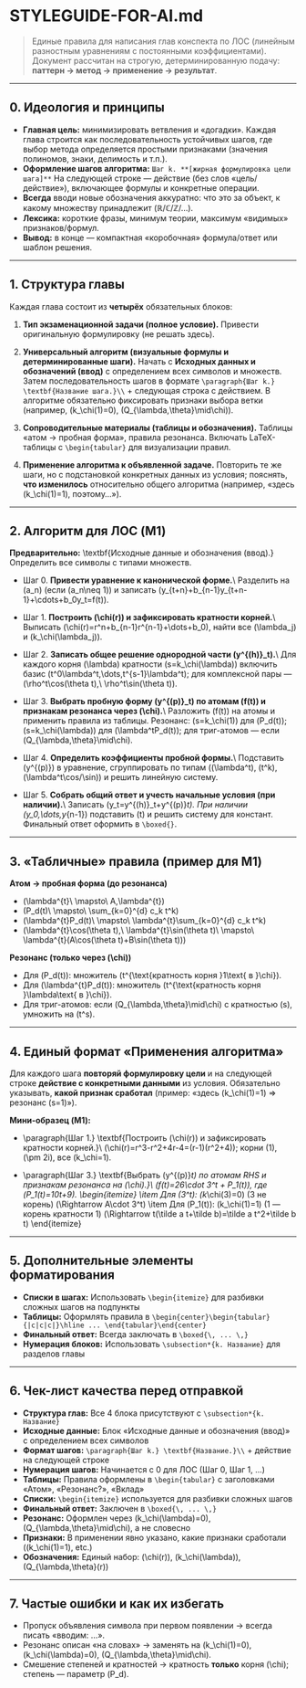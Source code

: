 # STYLEGUIDE-FOR-AI.md

> Единые правила для написания глав конспекта по ЛОС (линейным разностным уравнениям с постоянными коэффициентами). Документ рассчитан на строгую, детерминированную подачу: **паттерн → метод → применение → результат**.

---

## 0. Идеология и принципы

- **Главная цель:** минимизировать ветвления и «догадки». Каждая глава строится как последовательность устойчивых шагов, где выбор метода определяется простыми признаками (значения полиномов, знаки, делимость и т.п.).
- **Оформление шагов алгоритма:**
  `Шаг k. **[жирная формулировка цели шага]**`
  На следующей строке — действие (без слов «цель/действие»), включающее формулы и конкретные операции.
- **Всегда** вводи новые обозначения аккуратно: что это за объект, к какому множеству принадлежит (ℝ/ℂ/ℤ/…).
- **Лексика:** короткие фразы, минимум теории, максимум «видимых» признаков/формул.
- **Вывод:** в конце — компактная «коробочная» формула/ответ или шаблон решения.

---

## 1. Структура главы

Каждая глава состоит из **четырёх** обязательных блоков:

1. **Тип экзаменационной задачи (полное условие).**
   Привести оригинальную формулировку (не решать здесь).

2. **Универсальный алгоритм (визуальные формулы и детерминированные шаги).**
   Начать с **Исходных данных и обозначений (ввод)** с определением всех символов и множеств.
   Затем последовательность шагов в формате `\paragraph{Шаг k.} \textbf{Название шага.}\\` + следующая строка с действием.
   В алгоритме обязательно фиксировать признаки выбора ветки (например, \(k_\chi(1)=0\), \(Q_{\lambda,\theta}\mid\chi\)).

3. **Сопроводительные материалы (таблицы и обозначения).**
   Таблицы «атом → пробная форма», правила резонанса.
   Включать LaTeX-таблицы с `\begin{tabular}` для визуализации правил.

4. **Применение алгоритма к объявленной задаче.**
   Повторить те же шаги, но с подстановкой конкретных данных из условия; пояснять, **что изменилось** относительно общего алгоритма (например, «здесь \(k_\chi(1)=1\), поэтому…»).

---

## 2. Алгоритм для ЛОС (M1)

**Предварительно:** \textbf{Исходные данные и обозначения (ввод).} Определить все символы с типами множеств.

- Шаг 0. **Привести уравнение к канонической форме.**\\
  Разделить на \(a_n\) (если \(a_n\neq 1\)) и записать \(y_{t+n}+b_{n-1}y_{t+n-1}+\cdots+b_0y_t=f(t)\).

- Шаг 1. **Построить \(\chi(r)\) и зафиксировать кратности корней.**\\
  Выписать \(\chi(r)=r^n+b_{n-1}r^{n-1}+\dots+b_0\), найти все \(\lambda_j\) и \(k_\chi(\lambda_j)\).

- Шаг 2. **Записать общее решение однородной части \(y^{(h)}_t\).**\\
  Для каждого корня \(\lambda\) кратности \(s=k_\chi(\lambda)\) включить базис \(t^0\lambda^t,\dots,t^{s-1}\lambda^t\); для комплексной пары — \(\rho^t\cos(\theta t),\ \rho^t\sin(\theta t)\).

- Шаг 3. **Выбрать пробную форму \(y^{(p)}_t\) по атомам \(f(t)\) и признакам резонанса через \(\chi\).**\\
  Разложить \(f(t)\) на атомы и применить правила из таблицы. Резонанс: \(s=k_\chi(1)\) для \(P_d(t)\); \(s=k_\chi(\lambda)\) для \(\lambda^tP_d(t)\); для триг-атомов — если \(Q_{\lambda,\theta}\mid\chi\).

- Шаг 4. **Определить коэффициенты пробной формы.**\\
  Подставить \(y^{(p)}\) в уравнение, сгруппировать по типам (\(\lambda^t\), \(t^k\), \(\lambda^t\cos/\sin\)) и решить линейную систему.

- Шаг 5. **Собрать общий ответ и учесть начальные условия (при наличии).**\\
  Записать \(y_t=y^{(h)}_t+y^{(p)}_t\). При наличии \(y_0,\dots,y_{n-1}\) подставить \(t\) и решить систему для констант. Финальный ответ оформить в `\boxed{}`.

---

## 3. «Табличные» правила (пример для M1)

**Атом → пробная форма (до резонанса)**
- \(\lambda^{t}\ \mapsto\ A\,\lambda^{t}\)
- \(P_d(t)\ \mapsto\ \sum_{k=0}^{d} c_k t^k\)
- \(\lambda^{t}P_d(t)\ \mapsto\ \lambda^{t}\sum_{k=0}^{d} c_k t^k\)
- \(\lambda^{t}\cos(\theta t),\ \lambda^{t}\sin(\theta t)\ \mapsto\ \lambda^{t}(A\cos(\theta t)+B\sin(\theta t))\)

**Резонанс (только через \(\chi\))**
- Для \(P_d(t)\): множитель \(t^{\text{кратность корня }1\text{ в }\chi}\).
- Для \(\lambda^{t}P_d(t)\): множитель \(t^{\text{кратность корня }\lambda\text{ в }\chi}\).
- Для триг-атомов: если \(Q_{\lambda,\theta}\mid\chi\) с кратностью \(s\), умножить на \(t^s\).

---

## 4. Единый формат «Применения алгоритма»

Для каждого шага **повторяй формулировку цели** и на следующей строке **действие с конкретными данными** из условия. Обязательно указывать, **какой признак сработал** (пример: «здесь \(k_\chi(1)=1\) ⇒ резонанс \(s=1\)»).

**Мини-образец (M1):**
- \paragraph{Шаг 1.} \textbf{Построить \(\chi(r)\) и зафиксировать кратности корней.}\\
  \(\chi(r)=r^3-r^2+4r-4=(r-1)(r^2+4)\); корни \(1\), \(\pm 2i\), все \(k_\chi=1\).

- \paragraph{Шаг 3.} \textbf{Выбрать \(y^{(p)}_t\) по атомам RHS и признакам резонанса на \(\chi\).}\\
  \(f(t)=26\cdot 3^t + P_1(t)\), где \(P_1(t)=10t+9\).
  \begin{itemize}
  \item Для \(3^t\): \(k_\chi(3)=0\) (3 не корень) \(\Rightarrow A\cdot 3^t\)
  \item Для \(P_1(t)\): \(k_\chi(1)=1\) (1 — корень кратности 1) \(\Rightarrow t(\tilde a t+\tilde b)=\tilde a t^2+\tilde b t\)
  \end{itemize}

---

## 5. Дополнительные элементы форматирования

- **Списки в шагах:** Использовать `\begin{itemize}` для разбивки сложных шагов на подпункты
- **Таблицы:** Оформлять правила в `\begin{center}\begin{tabular}{|c|c|c|}\hline ... \end{tabular}\end{center}`
- **Финальный ответ:** Всегда заключать в `\boxed{\, ... \,}`
- **Нумерация блоков:** Использовать `\subsection*{k. Название}` для разделов главы

---

## 6. Чек-лист качества перед отправкой

- **Структура глав:** Все 4 блока присутствуют с `\subsection*{k. Название}`
- **Исходные данные:** Блок «Исходные данные и обозначения (ввод)» с определением всех символов
- **Формат шагов:** `\paragraph{Шаг k.} \textbf{Название.}\\` + действие на следующей строке
- **Нумерация шагов:** Начинается с 0 для ЛОС (Шаг 0, Шаг 1, ...)
- **Таблицы:** Правила оформлены в `\begin{tabular}` с заголовками «Атом», «Резонанс?», «Вклад»
- **Списки:** `\begin{itemize}` используется для разбивки сложных шагов
- **Финальный ответ:** Заключен в `\boxed{\, ... \,}`
- **Резонанс:** Оформлен через \(k_\chi(\lambda)=0\), \(Q_{\lambda,\theta}\mid\chi\), а не словесно
- **Признаки:** В применении явно указано, какие признаки сработали (\(k_\chi(1)=1\), etc.)
- **Обозначения:** Единый набор: \(\chi(r)\), \(k_\chi(\lambda)\), \(Q_{\lambda,\theta}(r)\)

---

## 7. Частые ошибки и как их избегать

- Пропуск объявления символа при первом появлении → всегда писать «вводим: …».
- Резонанс описан «на словах» → заменять на \(k_\chi(1)=0\), \(k_\chi(\lambda)=0\), \(Q_{\lambda,\theta}\mid\chi\).
- Смешение степеней и кратностей → кратность **только** корня \(\chi\); степень — параметр \(P_d\).